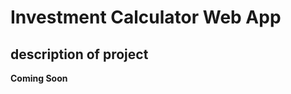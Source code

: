 # Investment Calculator Web App
## description of project
<strong style='align-item: Center'>Coming Soon</strong>
